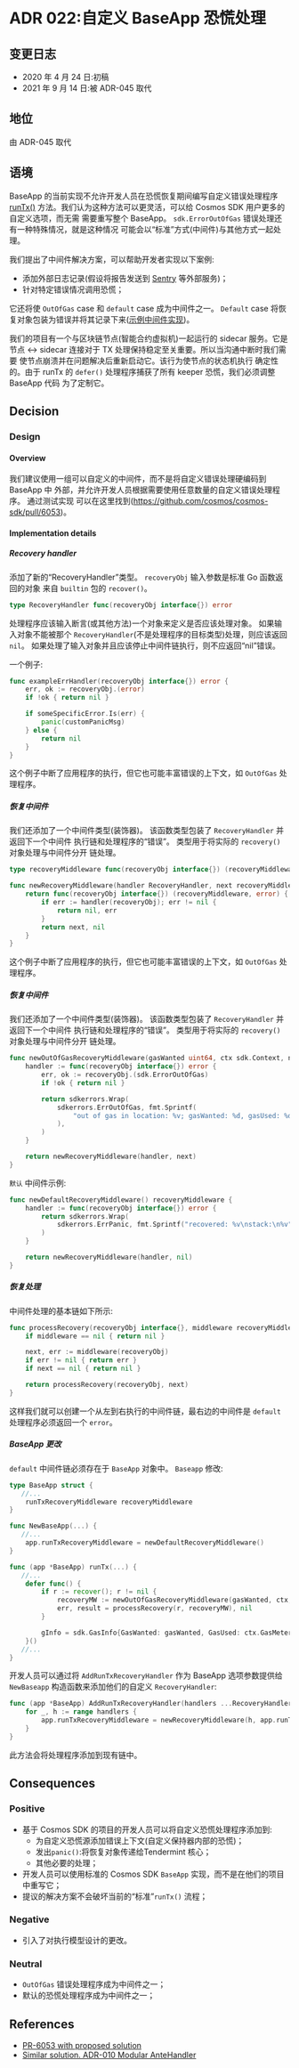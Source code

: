 # ADR 022:自定义 BaseApp 恐慌处理

## 变更日志

- 2020 年 4 月 24 日:初稿
- 2021 年 9 月 14 日:被 ADR-045 取代

## 地位

由 ADR-045 取代

## 语境

BaseApp 的当前实现不允许开发人员在恐慌恢复期间编写自定义错误处理程序
[runTx()](https://github.com/cosmos/cosmos-sdk/blob/bad4ca75f58b182f600396ca350ad844c18fc80b/baseapp/baseapp.go#L539)
方法。我们认为这种方法可以更灵活，可以给 Cosmos SDK 用户更多的自定义选项，而无需
需要重写整个 BaseApp。 `sdk.ErrorOutOfGas` 错误处理还有一种特殊情况，就是这种情况
可能会以“标准”方式(中间件)与其他方式一起处理。

我们提出了中间件解决方案，可以帮助开发者实现以下案例:

* 添加外部日志记录(假设将报告发送到 [Sentry](https://sentry.io) 等外部服务)；
* 针对特定错误情况调用恐慌；

它还将使 `OutOfGas` case 和 `default` case 成为中间件之一。
`Default` case 将恢复对象包装为错误并将其记录下来([示例中间件实现](#Recovery-middleware))。

我们的项目有一个与区块链节点(智能合约虚拟机)一起运行的 sidecar 服务。它是
节点 <-> sidecar 连接对于 TX 处理保持稳定至关重要。所以当沟通中断时我们需要
使节点崩溃并在问题解决后重新启动它。该行为使节点的状态机执行
确定性的。由于 runTx 的 `defer()` 处理程序捕获了所有 keeper 恐慌，我们必须调整 BaseApp 代码
为了定制它。 
## Decision

### Design

#### Overview

我们建议使用一组可以自定义的中间件，而不是将自定义错误处理硬编码到 BaseApp 中
外部，并允许开发人员根据需要使用任意数量的自定义错误处理程序。 通过测试实现
可以在这里找到(https://github.com/cosmos/cosmos-sdk/pull/6053)。 

#### Implementation details

##### Recovery handler

添加了新的“RecoveryHandler”类型。 `recoveryObj` 输入参数是标准 Go 函数返回的对象
来自 `builtin` 包的 `recover()`。 

```go
type RecoveryHandler func(recoveryObj interface{}) error
```

处理程序应该输入断言(或其他方法)一个对象来定义是否应该处理对象。
如果输入对象不能被那个 `RecoveryHandler`(不是处理程序的目标类型)处理，则应该返回 `nil`。
如果处理了输入对象并且应该停止中间件链执行，则不应返回“nil”错误。

一个例子: 

```go
func exampleErrHandler(recoveryObj interface{}) error {
    err, ok := recoveryObj.(error)
    if !ok { return nil }

    if someSpecificError.Is(err) {
        panic(customPanicMsg)
    } else {
        return nil
    }
}
```

这个例子中断了应用程序的执行，但它也可能丰富错误的上下文，如 `OutOfGas` 处理程序。

##### 恢复中间件

我们还添加了一个中间件类型(装饰器)。 该函数类型包装了 `RecoveryHandler` 并返回下一个中间件
执行链和处理程序的“错误”。 类型用于将实际的 `recovery()` 对象处理与中间件分开
链处理。 

```go
type recoveryMiddleware func(recoveryObj interface{}) (recoveryMiddleware, error)

func newRecoveryMiddleware(handler RecoveryHandler, next recoveryMiddleware) recoveryMiddleware {
    return func(recoveryObj interface{}) (recoveryMiddleware, error) {
        if err := handler(recoveryObj); err != nil {
            return nil, err
        }
        return next, nil
    }
}
```

这个例子中断了应用程序的执行，但它也可能丰富错误的上下文，如 `OutOfGas` 处理程序。

##### 恢复中间件

我们还添加了一个中间件类型(装饰器)。 该函数类型包装了 `RecoveryHandler` 并返回下一个中间件
执行链和处理程序的“错误”。 类型用于将实际的 `recovery()` 对象处理与中间件分开
链处理。 

```go
func newOutOfGasRecoveryMiddleware(gasWanted uint64, ctx sdk.Context, next recoveryMiddleware) recoveryMiddleware {
    handler := func(recoveryObj interface{}) error {
        err, ok := recoveryObj.(sdk.ErrorOutOfGas)
        if !ok { return nil }

        return sdkerrors.Wrap(
            sdkerrors.ErrOutOfGas, fmt.Sprintf(
                "out of gas in location: %v; gasWanted: %d, gasUsed: %d", err.Descriptor, gasWanted, ctx.GasMeter().GasConsumed(),
            ),
        )
    }

    return newRecoveryMiddleware(handler, next)
}
```

`默认` 中间件示例: 

```go
func newDefaultRecoveryMiddleware() recoveryMiddleware {
    handler := func(recoveryObj interface{}) error {
        return sdkerrors.Wrap(
            sdkerrors.ErrPanic, fmt.Sprintf("recovered: %v\nstack:\n%v", recoveryObj, string(debug.Stack())),
        )
    }

    return newRecoveryMiddleware(handler, nil)
}
```

##### 恢复处理

中间件处理的基本链如下所示: 

```go
func processRecovery(recoveryObj interface{}, middleware recoveryMiddleware) error {
	if middleware == nil { return nil }

	next, err := middleware(recoveryObj)
	if err != nil { return err }
	if next == nil { return nil }

	return processRecovery(recoveryObj, next)
}
```

这样我们就可以创建一个从左到右执行的中间件链，最右边的中间件是
`default` 处理程序必须返回一个 `error`。

##### BaseApp 更改

`default` 中间件链必须存在于 `BaseApp` 对象中。 `Baseapp` 修改: 

```go
type BaseApp struct {
   //...
    runTxRecoveryMiddleware recoveryMiddleware
}

func NewBaseApp(...) {
   //...
    app.runTxRecoveryMiddleware = newDefaultRecoveryMiddleware()
}

func (app *BaseApp) runTx(...) {
   //...
    defer func() {
        if r := recover(); r != nil {
            recoveryMW := newOutOfGasRecoveryMiddleware(gasWanted, ctx, app.runTxRecoveryMiddleware)
            err, result = processRecovery(r, recoveryMW), nil
        }

        gInfo = sdk.GasInfo{GasWanted: gasWanted, GasUsed: ctx.GasMeter().GasConsumed()}
    }()
   //...
}
```

开发人员可以通过将 `AddRunTxRecoveryHandler` 作为 BaseApp 选项参数提供给 `NewBaseapp` 构造函数来添加他们的自定义 `RecoveryHandler`:

```go
func (app *BaseApp) AddRunTxRecoveryHandler(handlers ...RecoveryHandler) {
    for _, h := range handlers {
        app.runTxRecoveryMiddleware = newRecoveryMiddleware(h, app.runTxRecoveryMiddleware)
    }
}
```

此方法会将处理程序添加到现有链中。 

## Consequences

### Positive

- 基于 Cosmos SDK 的项目的开发人员可以将自定义恐慌处理程序添加到:
     * 为自定义恐慌源添加错误上下文(自定义保持器内部的恐慌)；
     * 发出`panic()`:将恢复对象传递给Tendermint 核心；
     * 其他必要的处理；
- 开发人员可以使用标准的 Cosmos SDK `BaseApp` 实现，而不是在他们的项目中重写它；
- 提议的解决方案不会破坏当前的“标准”`runTx()` 流程； 

### Negative

- 引入了对执行模型设计的更改。 

### Neutral

- `OutOfGas` 错误处理程序成为中间件之一；
- 默认的恐慌处理程序成为中间件之一； 

## References

- [PR-6053 with proposed solution](https://github.com/cosmos/cosmos-sdk/pull/6053)
- [Similar solution. ADR-010 Modular AnteHandler](https://github.com/cosmos/cosmos-sdk/blob/v0.38.3/docs/architecture/adr-010-modular-antehandler.md)
